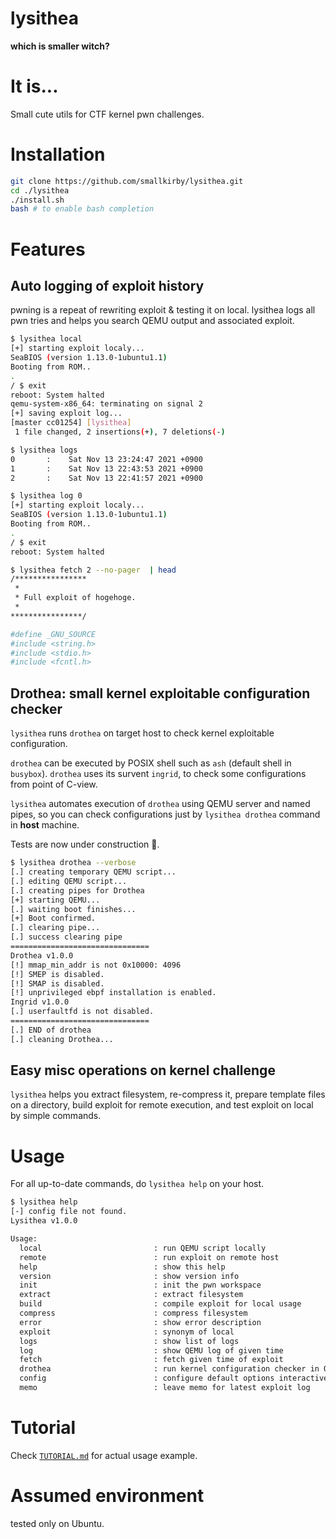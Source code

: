 # lysithea

**which is smaller witch?**


# It is...

Small cute utils for CTF kernel pwn challenges.  

# Installation

```install.sh
git clone https://github.com/smallkirby/lysithea.git
cd ./lysithea
./install.sh
bash # to enable bash completion
```

# Features

## Auto logging of exploit history

pwning is a repeat of rewriting exploit & testing it on local. lysithea logs all pwn tries and helps you search QEMU output and associated exploit.

```logging.sh
$ lysithea local
[+] starting exploit localy...
SeaBIOS (version 1.13.0-1ubuntu1.1)
Booting from ROM..
.
/ $ exit
reboot: System halted
qemu-system-x86_64: terminating on signal 2
[+] saving exploit log...
[master cc01254] [lysithea]
 1 file changed, 2 insertions(+), 7 deletions(-)

$ lysithea logs
0       :    Sat Nov 13 23:24:47 2021 +0900
1       :    Sat Nov 13 22:43:53 2021 +0900
2       :    Sat Nov 13 22:41:57 2021 +0900

$ lysithea log 0
[+] starting exploit localy...
SeaBIOS (version 1.13.0-1ubuntu1.1)
Booting from ROM..
.
/ $ exit
reboot: System halted

$ lysithea fetch 2 --no-pager  | head
/****************
 *
 * Full exploit of hogehoge.
 *
****************/

#define _GNU_SOURCE
#include <string.h>
#include <stdio.h>
#include <fcntl.h>
```


## Drothea: small kernel exploitable configuration checker

`lysithea` runs `drothea` on target host to check kernel exploitable configuration.  

`drothea` can be executed by POSIX shell such as `ash` (default shell in `busybox`). `drothea` uses its survent `ingrid`, to check some configurations from point of C-view.  

`lysithea` automates execution of `drothea` using QEMU server and named pipes, so you can check configurations just by `lysithea drothea` command in **host** machine.  

Tests are now under construction 🚧.

```drothea.sh
$ lysithea drothea --verbose
[.] creating temporary QEMU script...
[.] editing QEMU script...
[.] creating pipes for Drothea
[+] starting QEMU...
[.] waiting boot finishes...
[+] Boot confirmed.
[.] clearing pipe...
[.] success clearing pipe
===============================
Drothea v1.0.0
[!] mmap_min_addr is not 0x10000: 4096
[!] SMEP is disabled.
[!] SMAP is disabled.
[!] unprivileged ebpf installation is enabled.
Ingrid v1.0.0
[.] userfaultfd is not disabled.
===============================
[.] END of drothea
[.] cleaning Drothea...
```


## Easy misc operations on kernel challenge

`lysithea` helps you extract filesystem, re-compress it, prepare template files on a directory, build exploit for remote execution, and test exploit on local by simple commands.


# Usage

For all up-to-date commands, do `lysithea help` on your host.


```help.txt
$ lysithea help
[-] config file not found.
Lysithea v1.0.0

Usage:
  local                         : run QEMU script locally
  remote                        : run exploit on remote host
  help                          : show this help
  version                       : show version info
  init                          : init the pwn workspace
  extract                       : extract filesystem
  build                         : compile exploit for local usage
  compress                      : compress filesystem
  error                         : show error description
  exploit                       : synonym of local
  logs                          : show list of logs
  log                           : show QEMU log of given time
  fetch                         : fetch given time of exploit
  drothea                       : run kernel configuration checker in QEMU
  config                        : configure default options interactively
  memo                          : leave memo for latest exploit log
```

# Tutorial

Check [`TUTORIAL.md`](./docs/TUTORIAL.md) for actual usage example.

# Assumed environment

tested only on Ubuntu.
